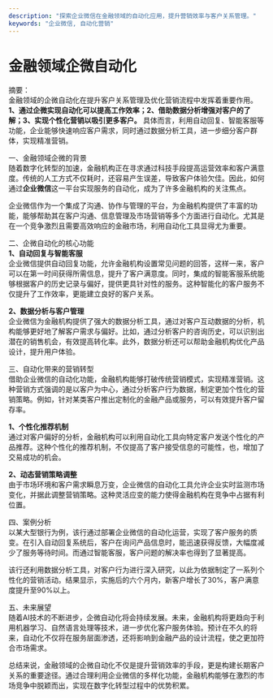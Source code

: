 ```yaml
---
description: "探索企业微信在金融领域的自动化应用，提升营销效率与客户关系管理。"
keywords: "企业微信, 自动化营销"
---
```

# 金融领域企微自动化

摘要：  
金融领域的企微自动化在提升客户关系管理及优化营销流程中发挥着重要作用。**1、通过企微实现自动化可以提高工作效率；2、借助数据分析增强对客户的了解；3、实现个性化营销以吸引更多客户。** 具体而言，利用自动回复、智能客服等功能，企业能够快速响应客户需求，同时通过数据分析工具，进一步细分客户群体，实现精准营销。

一、金融领域企微的背景  
随着数字化转型的加速，金融机构正在寻求通过科技手段提高运营效率和客户满意度。传统的人工方式不仅耗时，还容易产生误差，导致客户体验欠佳。因此，如何通过**企业微信**这一平台实现服务的自动化，成为了许多金融机构的关注焦点。

企业微信作为一个集成了沟通、协作与管理的平台，为金融机构提供了丰富的功能，能够帮助其在客户沟通、信息管理及市场营销等多个方面进行自动化。尤其是在一个竞争激烈且需要高效响应的金融市场，利用自动化工具显得尤为重要。

二、企微自动化的核心功能  
**1、自动回复与智能客服**  
企业微信提供自动回复功能，允许金融机构设置常见问题的回答，这样一来，客户可以在第一时间获得所需信息，提升了客户满意度。同时，集成的智能客服系统能够根据客户的历史记录与偏好，提供更具针对性的服务。这种智能化的客户服务不仅提升了工作效率，更能建立良好的客户关系。

**2、数据分析与客户管理**  
企业微信为金融机构提供了强大的数据分析工具，通过对客户互动数据的分析，机构能够更好地了解客户需求与偏好。比如，通过分析客户的咨询历史，可以识别出潜在的销售机会，有效提高转化率。此外，数据分析还可以帮助金融机构优化产品设计，提升用户体验。

三、自动化带来的营销转型  
借助企业微信的自动化功能，金融机构能够打破传统营销模式，实现精准营销。这种营销方式强调的是以客户为中心，通过分析客户行为数据，制定更加个性化的营销策略。例如，针对某类客户推出定制化的金融产品或服务，可以有效提升客户留存率。

**1、个性化推荐机制**  
通过对客户偏好的分析，金融机构可以利用自动化工具向特定客户发送个性化的产品推荐。这种个性化的推荐机制，不仅提高了客户接受信息的可能性，也，增加了交易成功的机会。

**2、动态营销策略调整**  
由于市场环境和客户需求瞬息万变，企业微信的自动化工具允许企业实时监测市场变化，并据此调整营销策略。这种灵活应变的能力使得金融机构在竞争中占据有利位置。

四、案例分析  
以某大型银行为例，该行通过部署企业微信的自动化运营，实现了客户服务的质变。在引入自动回复系统后，客户在询问产品信息时，能迅速获得反馈，大幅度减少了服务等待时间。而通过智能客服，客户问题的解决率也得到了显著提高。

该行还利用数据分析工具，对客户行为进行深入研究，以此为依据制定了一系列个性化的营销活动。结果显示，实施后的六个月内，新客户增长了30%，客户满意度提升至90%以上。

五、未来展望  
随着AI技术的不断进步，企微自动化将会持续发展。未来，金融机构将更趋向于利用机器学习、自然语言处理等技术，进一步优化客户服务体验。预计在不久的将来，自动化不仅将在服务层面渗透，还将影响到金融产品的设计流程，使之更加符合市场需求。

总结来说，金融领域的企微自动化不仅是提升营销效率的手段，更是构建长期客户关系的重要途径。通过合理利用企业微信的多样化功能，金融机构能够在激烈的市场竞争中脱颖而出，实现在数字化转型过程中的优势积累。
